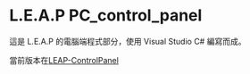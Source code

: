 # L.E.A.P PC_control_panel

這是 L.E.A.P 的電腦端程式部分，使用 Visual Studio C# 編寫而成。

當前版本在[LEAP-ControlPanel](LEAP-ControlPanel)
